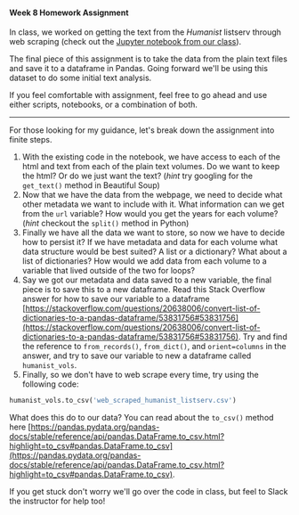 #### Week 8 Homework Assignment

In class, we worked on getting the text from the *Humanist* listserv through web scraping (check out the [Jupyter notebook from our class](Pandas_WebScraping_Humanist.ipynb)).

The final piece of this assignment is to take the data from the plain text files and save it to a dataframe in Pandas. Going forward we'll be using this dataset to do some initial text analysis.

If you feel comfortable with assignment, feel free to go ahead and use either scripts, notebooks, or a combination of both.

---
For those looking for my guidance, let's break down the assignment into finite steps.

1. With the existing code in the notebook, we have access to each of the html and text from each of the plain text volumes. Do we want to keep the html? Or do we just want the text? (*hint* try googling for the `get_text()` method in Beautiful Soup)
2. Now that we have the data from the webpage, we need to decide what other metadata we want to include with it. What information can we get from the `url` variable? How would you get the years for each volume? (*hint* checkout the `split()` method in Python)
3. Finally we have all the data we want to store, so now we have to decide how to persist it? If we have metadata and data for each volume what data structure would be best suited? A list or a dictionary? What about a list of dictionaries? How would we add data from each volume to a variable that lived outside of the two for loops?
4. Say we got our metadata and data saved to a new variable, the final piece is to save this to a new dataframe. Read this Stack Overflow answer for how to save our variable to a dataframe [https://stackoverflow.com/questions/20638006/convert-list-of-dictionaries-to-a-pandas-dataframe/53831756#53831756](https://stackoverflow.com/questions/20638006/convert-list-of-dictionaries-to-a-pandas-dataframe/53831756#53831756). Try and find the reference to `from_records()`, `from_dict()`, and `orient=columns` in the answer, and try to save our variable to new a dataframe called `humanist_vols`.
5. Finally, so we don't have to web scrape every time, try using the following code:

```python
humanist_vols.to_csv('web_scraped_humanist_listserv.csv')
```

What does this do to our data? You can read about the `to_csv()` method here [https://pandas.pydata.org/pandas-docs/stable/reference/api/pandas.DataFrame.to_csv.html?highlight=to_csv#pandas.DataFrame.to_csv](https://pandas.pydata.org/pandas-docs/stable/reference/api/pandas.DataFrame.to_csv.html?highlight=to_csv#pandas.DataFrame.to_csv).

If you get stuck don't worry we'll go over the code in class, but feel to Slack the instructor for help too!